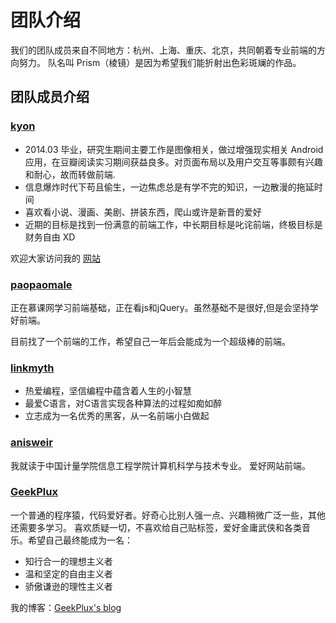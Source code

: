 # 团队介绍

我们的团队成员来自不同地方：杭州、上海、重庆、北京，共同朝着专业前端的方向努力。
队名叫 Prism（棱镜）是因为希望我们能折射出色彩斑斓的作品。

## 团队成员介绍

### [kyon](https://github.com/kyon0304)

- 2014.03 毕业，研究生期间主要工作是图像相关，做过增强现实相关 Android 应用，在豆瓣阅读实习期间获益良多。对页面布局以及用户交互等事颇有兴趣和耐心，故而转做前端.
- 信息爆炸时代下苟且偷生，一边焦虑总是有学不完的知识，一边散漫的拖延时间
- 喜欢看小说、漫画、美剧、拼装东西，爬山或许是新晋的爱好
- 近期的目标是找到一份满意的前端工作，中长期目标是叱诧前端，终极目标是财务自由 XD

欢迎大家访问我的 [网站](http://kyons.me)


### [paopaomale](https://github.com/paopaomale)

正在慕课网学习前端基础，正在看js和jQuery。虽然基础不是很好,但是会坚持学好前端。

目前找了一个前端的工作，希望自己一年后会能成为一个超级棒的前端。

### [linkmyth](https://github.com/linkmyth)

-  热爱编程，坚信编程中蕴含着人生的小智慧
-  最爱C语言，对C语言实现各种算法的过程如痴如醉
-  立志成为一名优秀的黑客，从一名前端小白做起

### [anisweir](https://github.com/anisweir)

我就读于中国计量学院信息工程学院计算机科学与技术专业。
爱好网站前端。


### [GeekPlux](https://github.com/geekplux)

一个普通的程序猿，代码爱好者。好奇心比别人强一点、兴趣稍微广泛一些，其他还需要多学习。
喜欢质疑一切，不喜欢给自己贴标签，爱好金庸武侠和各类音乐。希望自己最终能成为一名：

- 知行合一的理想主义者
- 温和坚定的自由主义者
- 骄傲谦逊的理性主义者

我的博客：[GeekPlux's blog](http://www.geekplux.com/)
